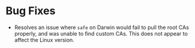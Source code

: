 # Bug Fixes

- Resolves an issue where `safe` on Darwin would fail to pull the root CAs
  properly, and was unable to find custom CAs. This does not appear to affect
  the Linux version.
